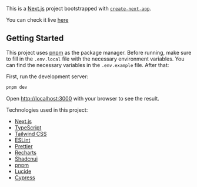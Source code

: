 This is a [Next.js](https://nextjs.org/) project bootstrapped with [`create-next-app`](https://github.com/vercel/next.js/tree/canary/packages/create-next-app).

You can check it live [here](https://marvel-heroes-lookup.vercel.app/heroes/1)

## Getting Started

This project uses [pnpm](https://pnpm.io/) as the package manager. Before running, make sure to fill in the `.env.local` file with the necessary environment variables. You can find the necessary variables in the `.env.example` file. After that:

First, run the development server:

```bash
pnpm dev
```

Open [http://localhost:3000](http://localhost:3000) with your browser to see the result.

Technologies used in this project:

- [Next.js](https://nextjs.org/)
- [TypeScript](https://www.typescriptlang.org/)
- [Tailwind CSS](https://tailwindcss.com/)
- [ESLint](https://eslint.org/)
- [Prettier](https://prettier.io/)
- [Recharts](https://recharts.org/)
- [Shadcnui](https://ui.shadcn.com/)
- [pnpm](https://pnpm.io/)
- [Lucide](https://lucide.dev/)
- [Cypress](https://www.cypress.io/)
